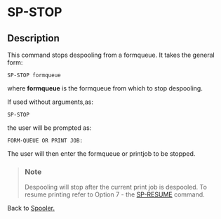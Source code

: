 # SP-STOP

<PageHeader />

## Description

This command stops despooling from a formqueue. It takes the general form:

```
SP-STOP formqueue
```

where **formqueue** is the formqueue from which to stop despooling.

If used without arguments,as:

```
SP-STOP
```

the user will be prompted as:

```
FORM-QUEUE OR PRINT JOB:
```

The user will then enter the formqueue or printjob to be stopped.

> ### Note
>
> Despooling will stop after the current print job is despooled. To resume printing refer to Option 7 - the [SP-RESUME](./../sp-resume) command.

Back to [Spooler.](./../jbase-spooler)
